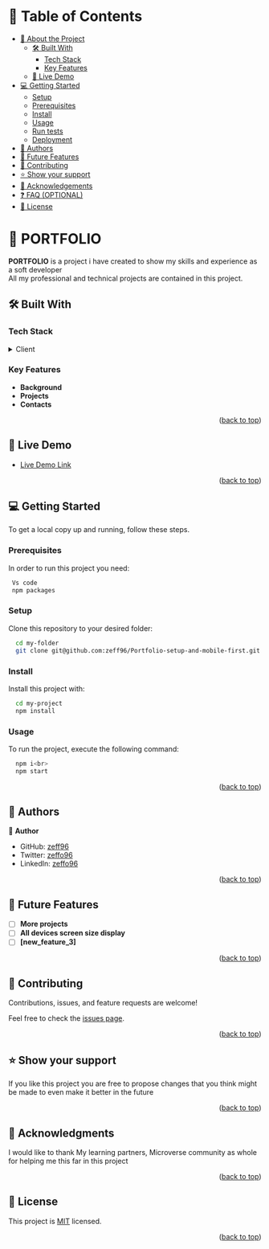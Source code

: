 # 📗 Table of Contents

- [📖 About the Project](#about-project)
  - [🛠 Built With](#built-with)
    - [Tech Stack](#tech-stack)
    - [Key Features](#key-features)
  - [🚀 Live Demo](#live-demo)
- [💻 Getting Started](#getting-started)
  - [Setup](#setup)
  - [Prerequisites](#prerequisites)
  - [Install](#install)
  - [Usage](#usage)
  - [Run tests](#run-tests)
  - [Deployment](#triangular_flag_on_post-deployment)
- [👥 Authors](#authors)
- [🔭 Future Features](#future-features)
- [🤝 Contributing](#contributing)
- [⭐️ Show your support](#support)
- [🙏 Acknowledgements](#acknowledgements)
- [❓ FAQ (OPTIONAL)](#faq)
- [📝 License](#license)


# 📖 PORTFOLIO <a name="about-project"></a>


**PORTFOLIO** is a project i have created to show my skills and experience as a soft developer<br>
All my professional and technical projects are contained in this project.

## 🛠 Built With <a name="built-with"></a>

### Tech Stack <a name="tech-stack"></a>


<details>
  <summary>Client</summary>
  <ul>
    <li><a href="#">HTML</a></li>
    <li><a href="#">CSS</a></li>
  </ul>
</details>


### Key Features <a name="key-features"></a>


- **Background**
- **Projects**
- **Contacts**

<p align="right">(<a href="#readme-top">back to top</a>)</p>


## 🚀 Live Demo <a name="live-demo"></a>


- [Live Demo Link](https://raw.githack.com/https:/github.com/zeff96/Portfolio-setup-and-mobile-first)

<p align="right">(<a href="#readme-top">back to top</a>)</p>


## 💻 Getting Started <a name="getting-started"></a>



To get a local copy up and running, follow these steps.

### Prerequisites

In order to run this project you need:


```sh
 Vs code
 npm packages
```

### Setup

Clone this repository to your desired folder:


```sh
  cd my-folder
  git clone git@github.com:zeff96/Portfolio-setup-and-mobile-first.git
```

### Install

Install this project with:


```sh
  cd my-project
  npm install
```

### Usage

To run the project, execute the following command:


```sh
  npm i<br>
  npm start
```



<p align="right">(<a href="#readme-top">back to top</a>)</p>


## 👥 Authors <a name="authors"></a>

👤 **Author**

- GitHub: [zeff96](https://github.com/zeff96)
- Twitter: [zeffo96](https://twitter.com/zeffo96)
- LinkedIn: [zeffo96](https://linkedin.com/in/zeff-adeka-28060820a)


<p align="right">(<a href="#readme-top">back to top</a>)</p>


## 🔭 Future Features <a name="future-features"></a>


- [ ] **More projects**
- [ ] **All devices screen size display**
- [ ] **[new_feature_3]**

<p align="right">(<a href="#readme-top">back to top</a>)</p>


## 🤝 Contributing <a name="contributing"></a>

Contributions, issues, and feature requests are welcome!

Feel free to check the [issues page](https://github.com/zeff96/Portfolio-setup-and-mobile-first/issues).


<p align="right">(<a href="#readme-top">back to top</a>)</p>


## ⭐️ Show your support <a name="support"></a>


If you like this project you are free to propose changes that you think might be made to even make it better in the future


<p align="right">(<a href="#readme-top">back to top</a>)</p>


## 🙏 Acknowledgments <a name="acknowledgements"></a>

I would like to thank My learning partners, Microverse community as whole for helping me this far in this project


<p align="right">(<a href="#readme-top">back to top</a>)</p>


## 📝 License <a name="license"></a>

This project is [MIT](LICENSE.md) licensed.


<p align="right">(<a href="#readme-top">back to top</a>)</p>